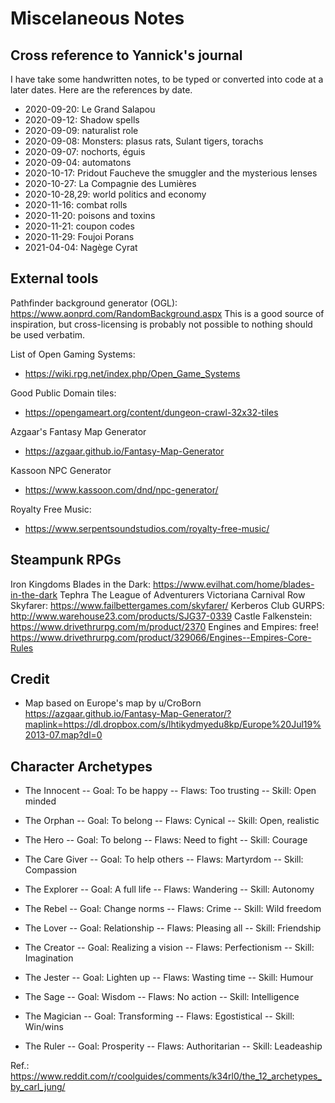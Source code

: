
Miscelaneous Notes
==================

## Cross reference to Yannick's journal
I have take some handwritten notes, to be typed or converted into code at a later dates.  Here are the references by date.

* 2020-09-20: Le Grand Salapou
* 2020-09-12: Shadow spells
* 2020-09-09: naturalist role
* 2020-09-08: Monsters: plasus rats, Sulant tigers, torachs
* 2020-09-07: nochorts, éguis
* 2020-09-04: automatons
* 2020-10-17: Pridout Faucheve the smuggler and the mysterious lenses
* 2020-10-27: La Compagnie des Lumières
* 2020-10-28,29: world politics and economy
* 2020-11-16: combat rolls
* 2020-11-20: poisons and toxins
* 2020-11-21: coupon codes
* 2020-11-29: Foujoi Porans
* 2021-04-04: Nagège Cyrat

## External tools
Pathfinder background generator (OGL):
https://www.aonprd.com/RandomBackground.aspx
This is a good source of inspiration, but cross-licensing is probably not possible to nothing should be used verbatim.

List of Open Gaming Systems:
* https://wiki.rpg.net/index.php/Open_Game_Systems

Good Public Domain tiles:
* https://opengameart.org/content/dungeon-crawl-32x32-tiles

Azgaar's Fantasy Map Generator
* https://azgaar.github.io/Fantasy-Map-Generator

Kassoon NPC Generator
* https://www.kassoon.com/dnd/npc-generator/

Royalty Free Music:
* https://www.serpentsoundstudios.com/royalty-free-music/

## Steampunk RPGs
Iron Kingdoms
Blades in the Dark: https://www.evilhat.com/home/blades-in-the-dark
Tephra
The League of Adventurers
Victoriana
Carnival Row
Skyfarer: https://www.failbettergames.com/skyfarer/
Kerberos Club
GURPS: http://www.warehouse23.com/products/SJG37-0339
Castle Falkenstein: https://www.drivethrurpg.com/m/product/2370
Engines and Empires: free! https://www.drivethrurpg.com/product/329066/Engines--Empires-Core-Rules

## Credit
* Map based on Europe's map by u/CroBorn
https://azgaar.github.io/Fantasy-Map-Generator/?maplink=https://dl.dropbox.com/s/lhtikydmyedu8kp/Europe%20Jul19%2013-07.map?dl=0

## Character Archetypes
* The Innocent
-- Goal: To be happy
-- Flaws: Too trusting
-- Skill: Open minded

* The Orphan
-- Goal: To belong
-- Flaws: Cynical
-- Skill: Open, realistic

* The Hero
-- Goal: To belong
-- Flaws: Need to fight
-- Skill: Courage

* The Care Giver
-- Goal: To help others
-- Flaws: Martyrdom
-- Skill: Compassion

* The Explorer
-- Goal: A full life
-- Flaws: Wandering
-- Skill: Autonomy

* The Rebel
-- Goal: Change norms
-- Flaws: Crime
-- Skill: Wild freedom

* The Lover
-- Goal: Relationship
-- Flaws: Pleasing all
-- Skill: Friendship

* The Creator
-- Goal: Realizing a vision
-- Flaws: Perfectionism
-- Skill: Imagination

* The Jester
-- Goal: Lighten up
-- Flaws: Wasting time
-- Skill: Humour

* The Sage
-- Goal: Wisdom
-- Flaws: No action
-- Skill: Intelligence

* The Magician
-- Goal: Transforming
-- Flaws: Egostistical
-- Skill: Win/wins

* The Ruler
-- Goal: Prosperity
-- Flaws: Authoritarian
-- Skill: Leadeaship


Ref.: https://www.reddit.com/r/coolguides/comments/k34rl0/the_12_archetypes_by_carl_jung/
